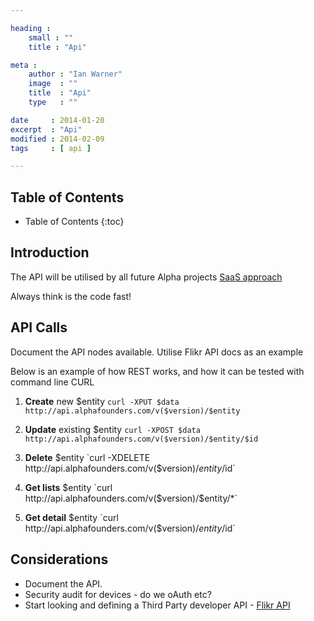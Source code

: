 ```yaml
---

heading :
    small : ""
    title : "Api"

meta :
    author : "Ian Warner"
    image  : ""
    title  : "Api"
    type   : ""

date     : 2014-01-20
excerpt  : "Api"
modified : 2014-02-09
tags     : [ api ]

---
```


## Table of Contents
* Table of Contents
{:toc}

## Introduction

The API will be utilised by all future Alpha projects
[SaaS approach](http://en.wikipedia.org/wiki/Software_as_a_service)

Always think is the code fast!

## API Calls
Document the API nodes available. Utilise Flikr API docs as an example

Below is an example of how REST works, and how it can be tested with command line CURL

1. **Create** new $entity      `curl -XPUT $data http://api.alphafounders.com/v($version)/$entity`

2. **Update** existing $entity `curl -XPOST $data http://api.alphafounders.com/v($version)/$entity/$id`

3. **Delete** $entity          `curl -XDELETE http://api.alphafounders.com/v($version)/$entity/$id`

4. **Get lists** $entity       `curl http://api.alphafounders.com/v($version)/$entity/*`

5. **Get detail** $entity      `curl http://api.alphafounders.com/v($version)/$entity/$id`

## Considerations
* Document the API.
* Security audit for devices - do we oAuth etc?
* Start looking and defining a Third Party developer API - [Flikr API](http://www.flickr.com/services/api/)